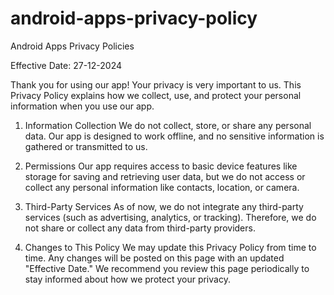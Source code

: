 # android-apps-privacy-policy
Android Apps Privacy Policies

Effective Date: 27-12-2024

Thank you for using our app! Your privacy is very important to us. This Privacy Policy explains how we collect, use, and protect your personal information when you use our app.

1. Information Collection
We do not collect, store, or share any personal data. Our app is designed to work offline, and no sensitive information is gathered or transmitted to us.

2. Permissions
Our app requires access to basic device features like storage for saving and retrieving user data, but we do not access or collect any personal information like contacts, location, or camera.

3. Third-Party Services
As of now, we do not integrate any third-party services (such as advertising, analytics, or tracking). Therefore, we do not share or collect any data from third-party providers.

5. Changes to This Policy
We may update this Privacy Policy from time to time. Any changes will be posted on this page with an updated "Effective Date." We recommend you review this page periodically to stay informed about how we protect your privacy.

